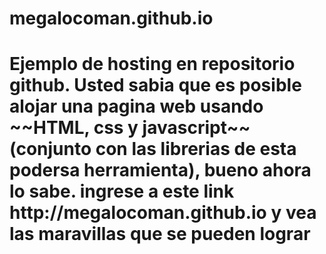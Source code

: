 # megalocoman.github.io
<h1>Ejemplo de hosting en repositorio github.
Usted sabia que es posible alojar una pagina web usando ~~HTML, css y javascript~~ (conjunto con las librerias de esta podersa herramienta), bueno ahora lo sabe.
ingrese a este link http://megalocoman.github.io y vea las maravillas que se pueden lograr
